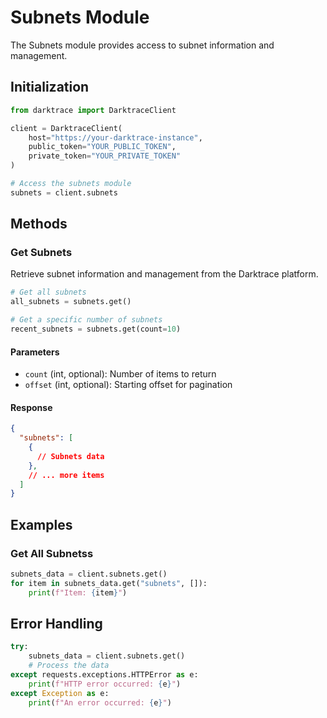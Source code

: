 # Subnets Module

The Subnets module provides access to subnet information and management.

## Initialization

```python
from darktrace import DarktraceClient

client = DarktraceClient(
    host="https://your-darktrace-instance",
    public_token="YOUR_PUBLIC_TOKEN",
    private_token="YOUR_PRIVATE_TOKEN"
)

# Access the subnets module
subnets = client.subnets
```

## Methods

### Get Subnets

Retrieve subnet information and management from the Darktrace platform.

```python
# Get all subnets
all_subnets = subnets.get()

# Get a specific number of subnets
recent_subnets = subnets.get(count=10)
```

#### Parameters

- `count` (int, optional): Number of items to return
- `offset` (int, optional): Starting offset for pagination

#### Response

```json
{
  "subnets": [
    {
      // Subnets data
    },
    // ... more items
  ]
}
```

## Examples

### Get All Subnetss

```python
subnets_data = client.subnets.get()
for item in subnets_data.get("subnets", []):
    print(f"Item: {item}")
```

## Error Handling

```python
try:
    subnets_data = client.subnets.get()
    # Process the data
except requests.exceptions.HTTPError as e:
    print(f"HTTP error occurred: {e}")
except Exception as e:
    print(f"An error occurred: {e}")
```
